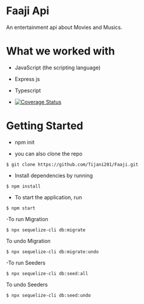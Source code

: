 # Faaji Api

An entertainment api about Movies and Musics.

# What we worked with

- JavaScript (the scripting language)
- Express js
- Typescript

- [![Coverage Status](https://coveralls.io/repos/github/Tijani201/Faaji/badge.svg?branch=main)](https://coveralls.io/github/Tijani201/Faaji?branch=main)

# Getting Started

- npm init

- you can also clone the repo

`$ git clone https://github.com/Tijani201/Faaji.git`

- Install dependencies by running

`$ npm install`

- To start the application, run

`$ npm start`

-To run Migration

`$ npx sequelize-cli db:migrate`

To undo Migration

`$ npx sequelize-cli db:migrate:undo`

-To run Seeders

`$ npx sequelize-cli db:seed:all`

To undo Seeders 

`$ npx sequelize-cli db:seed:undo`
